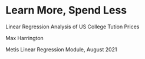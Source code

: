 # Learn More, Spend Less

Linear Regression Analysis of US College Tution Prices

Max Harrington

Metis Linear Regression Module, August 2021
